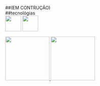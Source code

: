 ##(EM CONTRUÇÃO)
<br>
##tecnológias
<br>
<img src="https://cdn.jsdelivr.net/gh/devicons/devicon/icons/linux/linux-original.svg" width="50" height="50" />
<img src="https://cdn.jsdelivr.net/gh/devicons/devicon/icons/lua/lua-original.svg" width="50" height="50" />
<div>
<a href="https://github.com/Deyuarute">
<img loading="lazy" height="140em" src="https://github-readme-stats.vercel.app/api/top-langs/?username=Deyuarute&layout=compact&langs_count=7&theme=dracula"/>
<img loading="lazy" height="140em" src="https://github-readme-stats.vercel.app/api?username=Deyuarute&show_icons=true&theme=dracula&include_all_commits=true&count_private=true"/>
</div>

